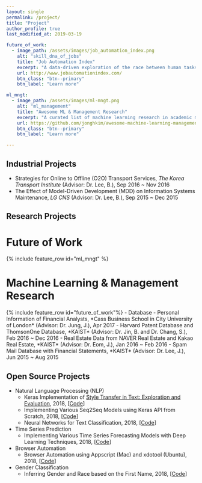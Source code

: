 ```yaml
---
layout: single
permalink: /project/
title: "Project"
author_profile: true
last_modified_at: 2019-03-19

future_of_work:
  - image_path: /assets/images/job_automation_index.png
    alt: "skill_dna_of_jobs"
    title: "Job Automation Index"
    excerpt: "A data-driven exploration of the race between human tasks and automation technology."
    url: http://www.jobautomationindex.com/
    btn_class: "btn--primary"
    btn_label: "Learn more"

ml_mngt:
  - image_path: /assets/images/ml-mngt.png
    alt: "ml_management"
    title: "Awesome ML & Management Research"
    excerpt: "A curated list of machine learning research in academic management journals."
    url: https://github.com/jonghkim/awesome-machine-learning-management-research/
    btn_class: "btn--primary"
    btn_label: "Learn more"     

---
```

## Industrial Projects
- Strategies for Online to Offline (O2O) Transport Services, *The Korea Transport Institute* (Advisor: Dr. Lee, B.), Sep 2016 ~ Nov 2016
- The Effect of Model-Driven Development (MDD) on Information Systems Maintenance, *LG CNS* (Advisor: Dr. Lee, B.), Sep 2015 ~ Dec 2015

## Research Projects
<h1> Future of Work</h1>
    {% include feature_row id="ml_mngt" %}
<h1> Machine Learning & Management Research </h1>
    {% include feature_row id="future_of_work"%}
- Database
    - Personal Information of Financial Analysts, *Cass Business School in City University of London* (Advisor: Dr. Jung, J.), Apr 2017
    - Harvard Patent Database and ThomsonOne Database, *KAIST* (Advisor: Dr. Jin, B. and Dr. Chang, S.), Feb 2016 ~ Dec 2016
    - Real Estate Data from NAVER Real Estate and Kakao Real Estate, *KAIST* (Advisor: Dr. Eom, J.), Jan 2016 ~ Feb 2016
    - Spam Mail Database with Financial Statements, *KAIST* (Advisor: Dr. Lee, J.), Jun 2015 ~ Aug 2015

## Open Source Projects
- Natural Language Processing (NLP)
    - Keras Implementation of [Style Transfer in Text: Exploration and Evaluation](https://arxiv.org/abs/1711.06861), 2018, [[Code](https://github.com/jonghkim/text-style-transfer-comparable-corpora)]
    - Implementing Various Seq2Seq Models using Keras API from Scratch, 2018, [[Code](https://github.com/jonghkim/keras-seq2seq-models)]
    - Neural Networks for Text Classification, 2018, [[Code](https://github.com/jonghkim/keras-text-classification)]
- Time Series Prediction
    - Implementing Various Time Series Forecasting Models with Deep Learning Techniques, 2018, [[Code](https://github.com/jonghkim/financial-time-series-prediction-v2)]
- Browser Automation
    - Browser Automation using Appscript (Mac) and xdotool (Ubuntu), 2018, [[Code](https://github.com/jonghkim/browser-automation-beyond-firewall)]
- Gender Classification
    - Inferring Gender and Race based on the First Name, 2018, [[Code](https://github.com/jonghkim/inferring-gender-race-by-US-name)]
